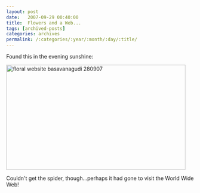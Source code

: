 ```yaml
---
layout: post
date:	2007-09-29 00:40:00
title:  Flowers and a Web...
tags: [archived-posts]
categories: archives
permalink: /:categories/:year/:month/:day/:title/
---
```

Found this in the evening sunshine:


<a href="http://www.flickr.com/photos/14175484@N04/1453635215/" title="Photo Sharing"><img src="http://farm2.static.flickr.com/1193/1453635215_ad98fc85ac_o.jpg" width="480" height="281" alt="floral website basavanagudi 280907" /></a>


Couldn't get the spider, though...perhaps it had gone to visit the World Wide Web!
